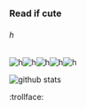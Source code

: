 ### Read if cute

###### _h_

![h](https://cdn.discordapp.com/emojis/740291184223584437.gif)![h](https://cdn.discordapp.com/emojis/740291184223584437.gif)![h](https://cdn.discordapp.com/emojis/740291184223584437.gif)![h](https://cdn.discordapp.com/emojis/740291184223584437.gif)![h](https://cdn.discordapp.com/emojis/740291184223584437.gif)

![github stats](https://github-readme-stats.vercel.app/api?username=meguminsama&theme=radical&show_icons=true&hide_border=true)

:trollface:
